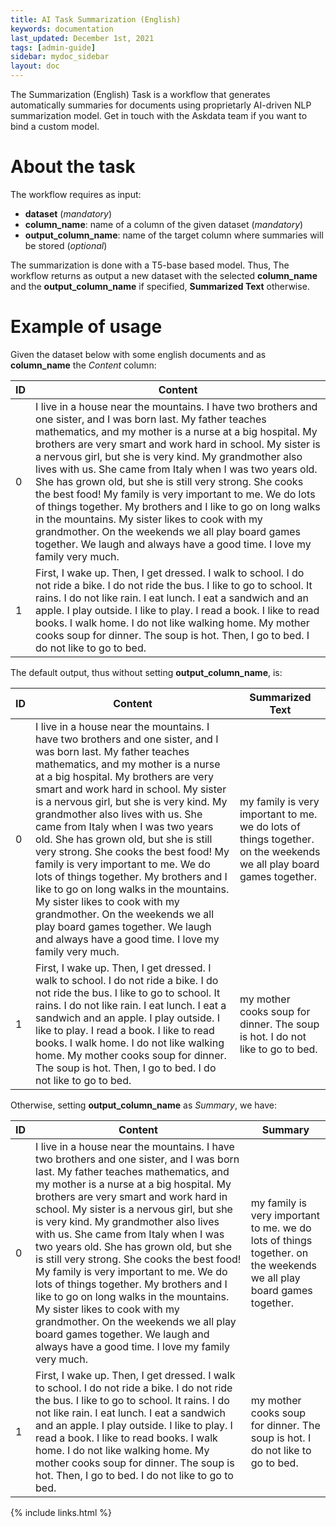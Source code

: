 ```yaml
---
title: AI Task Summarization (English)
keywords: documentation
last_updated: December 1st, 2021
tags: [admin-guide]
sidebar: mydoc_sidebar
layout: doc
---
```


The Summarization (English) Task is a workflow that generates automatically summaries for documents using proprietarly AI-driven NLP summarization model. 
Get in touch with the Askdata team if you want to bind a custom model.


# About the task #

The workflow requires as input:
- **dataset** (*mandatory*)
- **column_name**: name of a column of the given dataset (*mandatory*)
- **output_column_name**: name of the target column where summaries will be stored (*optional*)

The summarization is done with a T5-base based model. 
Thus, The workflow returns as output a new dataset with the selected **column_name** and the **output_column_name** if specified, **Summarized Text** otherwise.

# Example of usage #

Given the dataset below with some english documents and as **column_name** the *Content* column:

|ID|Content|
|--|-------------|
|0 |I live in a house near the mountains. I have two brothers and one sister, and I was born last. My father teaches mathematics, and my mother is a nurse at a big hospital. My brothers are very smart and work hard in school. My sister is a nervous girl, but she is very kind. My grandmother also lives with us. She came from Italy when I was two years old. She has grown old, but she is still very strong. She cooks the best food! My family is very important to me. We do lots of things together. My brothers and I like to go on long walks in the mountains. My sister likes to cook with my grandmother. On the weekends we all play board games together. We laugh and always have a good time. I love my family very much.|
|1 |First, I wake up. Then, I get dressed. I walk to school. I do not ride a bike. I do not ride the bus. I like to go to school. It rains. I do not like rain. I eat lunch. I eat a sandwich and an apple. I play outside. I like to play. I read a book. I like to read books. I walk home. I do not like walking home. My mother cooks soup for dinner. The soup is hot. Then, I go to bed. I do not like to go to bed.|

The default output, thus without setting **output_column_name**, is:

|ID|Content|Summarized Text|
|--|-|-|
|0 |I live in a house near the mountains. I have two brothers and one sister, and I was born last. My father teaches mathematics, and my mother is a nurse at a big hospital. My brothers are very smart and work hard in school. My sister is a nervous girl, but she is very kind. My grandmother also lives with us. She came from Italy when I was two years old. She has grown old, but she is still very strong. She cooks the best food! My family is very important to me. We do lots of things together. My brothers and I like to go on long walks in the mountains. My sister likes to cook with my grandmother. On the weekends we all play board games together. We laugh and always have a good time. I love my family very much.|my family is very important to me. we do lots of things together. on the weekends we all play board games together.|
|1 |First, I wake up. Then, I get dressed. I walk to school. I do not ride a bike. I do not ride the bus. I like to go to school. It rains. I do not like rain. I eat lunch. I eat a sandwich and an apple. I play outside. I like to play. I read a book. I like to read books. I walk home. I do not like walking home. My mother cooks soup for dinner. The soup is hot. Then, I go to bed. I do not like to go to bed.|my mother cooks soup for dinner. The soup is hot. I do not like to go to bed.|

Otherwise, setting **output_column_name** as *Summary*, we have:

|ID|Content|Summary|
|--|-|-|
|0 |I live in a house near the mountains. I have two brothers and one sister, and I was born last. My father teaches mathematics, and my mother is a nurse at a big hospital. My brothers are very smart and work hard in school. My sister is a nervous girl, but she is very kind. My grandmother also lives with us. She came from Italy when I was two years old. She has grown old, but she is still very strong. She cooks the best food! My family is very important to me. We do lots of things together. My brothers and I like to go on long walks in the mountains. My sister likes to cook with my grandmother. On the weekends we all play board games together. We laugh and always have a good time. I love my family very much.|my family is very important to me. we do lots of things together. on the weekends we all play board games together.|
|1 |First, I wake up. Then, I get dressed. I walk to school. I do not ride a bike. I do not ride the bus. I like to go to school. It rains. I do not like rain. I eat lunch. I eat a sandwich and an apple. I play outside. I like to play. I read a book. I like to read books. I walk home. I do not like walking home. My mother cooks soup for dinner. The soup is hot. Then, I go to bed. I do not like to go to bed.|my mother cooks soup for dinner. The soup is hot. I do not like to go to bed.|

{% include links.html %}
